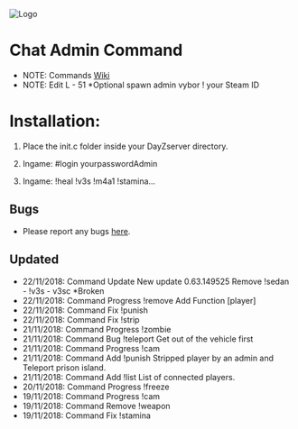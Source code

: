 ![Logo](https://cdn.discordapp.com/attachments/499241118060511252/514073091375235082/dayzlogo1.png)

Chat Admin Command
=================================

 - NOTE: Commands [Wiki](https://github.com/Malotruu/DayZMalotru.chernarusplus/wiki)  
 - NOTE: Edit L - 51 *Optional spawn admin vybor ! your Steam ID


Installation:
=================================

1. Place the init.c folder inside your DayZserver directory.

2. Ingame: #login yourpasswordAdmin

3. Ingame: !heal !v3s !m4a1 !stamina…


Bugs
-----------

 - Please report any bugs [here](https://github.com/Malotruu/DayZMalotru.chernarusplus/issues).
 
 
 Updated
-----------

* 22/11/2018: Command   Update               New update 0.63.149525 Remove !sedan - !v3s - v3sc *Broken
* 22/11/2018: Command  Progress  !remove     Add Function [player]
* 22/11/2018: Command    Fix     !punish
* 22/11/2018: Command    Fix     !strip
* 21/11/2018: Command  Progress  !zombie
* 21/11/2018: Command    Bug     !teleport   Get out of the vehicle first
* 21/11/2018: Command  Progress  !cam
* 21/11/2018: Command    Add     !punish     Stripped player by an admin and Teleport prison island.
* 21/11/2018: Command    Add     !list       List of connected players.
* 20/11/2018: Command  Progress  !freeze
* 19/11/2018: Command  Progress  !cam
* 19/11/2018: Command   Remove   !weapon     
* 19/11/2018: Command    Fix     !stamina
